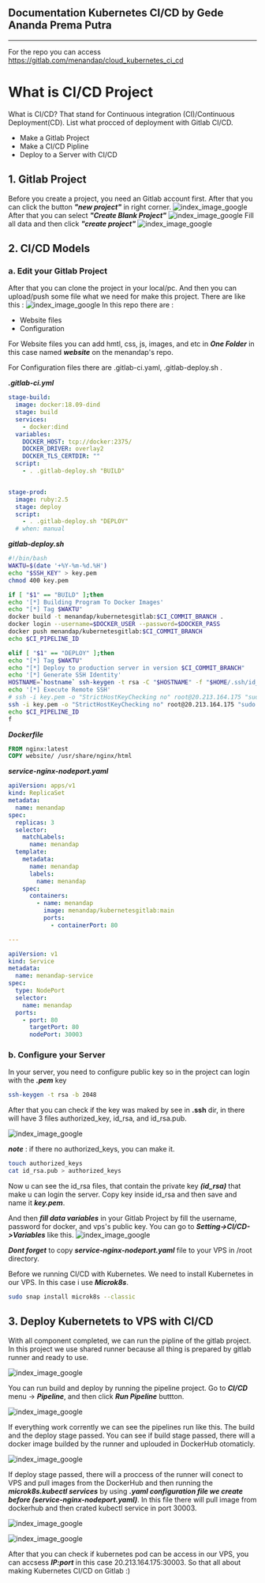 ## Documentation Kubernetes CI/CD by Gede Ananda Prema Putra
---
For the repo you can access https://gitlab.com/menandap/cloud_kubernetes_ci_cd


# What is CI/CD Project
What is CI/CD? That stand for Continuous integration (CI)/Continuous Deployment(CD). List what procced of deployment with Gitlab CI/CD.
- Make a Gitlab Project
- Make a CI/CD Pipline
- Deploy to a Server with CI/CD 

## 1. Gitlab Project
Before you create a project, you need an Gitlab account first. After that you can click the button ***"new project"*** in right corner.
![index_image_google](/images/g_1a.png)
After that you can select ***"Create Blank Project"***
![index_image_google](/images/g_1b.png)
Fill all data and then click ***"create project"***
![index_image_google](/images/kk_1.png)

## 2. CI/CD Models

### a. Edit your Gitlab Project
After that you can clone the project in your local/pc. And then you can upload/push some file what we need for make this project. There are like this :
![index_image_google](/images/kk_2.png)
In this repo there are :
- Website files
- Configuration

For Website files you can add hmtl, css, js, images, and etc in ***One Folder*** in this case named ***website*** on the menandap's repo.

For Configuration files there are .gitlab-ci.yaml, .gitlab-deploy.sh  .

***.gitlab-ci.yml***

```yml
stage-build:
  image: docker:18.09-dind
  stage: build
  services:
    - docker:dind
  variables:
    DOCKER_HOST: tcp://docker:2375/
    DOCKER_DRIVER: overlay2
    DOCKER_TLS_CERTDIR: ""
  script:
    - . .gitlab-deploy.sh "BUILD"


stage-prod:
  image: ruby:2.5
  stage: deploy
  script:
    - . .gitlab-deploy.sh "DEPLOY"
  # when: manual

```

***gitlab-deploy.sh***
```bash 
#!/bin/bash
WAKTU=$(date '+%Y-%m-%d.%H')
echo "$SSH_KEY" > key.pem
chmod 400 key.pem

if [ "$1" == "BUILD" ];then
echo '[*] Building Program To Docker Images'
echo "[*] Tag $WAKTU"
docker build -t menandap/kubernetesgitlab:$CI_COMMIT_BRANCH .
docker login --username=$DOCKER_USER --password=$DOCKER_PASS
docker push menandap/kubernetesgitlab:$CI_COMMIT_BRANCH
echo $CI_PIPELINE_ID

elif [ "$1" == "DEPLOY" ];then
echo "[*] Tag $WAKTU"
echo "[*] Deploy to production server in version $CI_COMMIT_BRANCH"
echo '[*] Generate SSH Identity'
HOSTNAME=`hostname` ssh-keygen -t rsa -C "$HOSTNAME" -f "$HOME/.ssh/id_rsa" -P "" && cat ~/.ssh/id_rsa.pub
echo '[*] Execute Remote SSH'
# ssh -i key.pem -o "StrictHostKeyChecking no" root@20.213.164.175 "sudo microk8s.kubectl delete -f service-nginx-nodeport.yaml"
ssh -i key.pem -o "StrictHostKeyChecking no" root@20.213.164.175 "sudo microk8s.kubectl create -f service-nginx-nodeport.yaml"
echo $CI_PIPELINE_ID
f
```
***Dockerfile***
```Dockerfile
FROM nginx:latest
COPY website/ /usr/share/nginx/html
```

***service-nginx-nodeport.yaml***
```yaml
apiVersion: apps/v1
kind: ReplicaSet
metadata:
  name: menandap
spec:
  replicas: 3
  selector:
    matchLabels:
      name: menandap
  template:
    metadata:
      name: menandap
      labels:
        name: menandap
    spec:
      containers:
        - name: menandap
          image: menandap/kubernetesgitlab:main
          ports:
            - containerPort: 80

---

apiVersion: v1
kind: Service
metadata:
  name: menandap-service
spec:
  type: NodePort
  selector:
    name: menandap
  ports:
    - port: 80
      targetPort: 80
      nodePort: 30003
```

### b. Configure your Server
In your server, you need to configure public key so in the project can login with the ***.pem*** key

```bash 
ssh-keygen -t rsa -b 2048
```

After that you can check if the key was maked by see in **.ssh** dir, in there will have 3 files authorized_key, id_rsa, and id_rsa.pub.

![index_image_google](/images/g_3.png)

***note*** : if there no authorized_keys, you can make it.
```bash
touch authorized_keys
cat id_rsa.pub > authorized_keys
```
Now u can see the id_rsa files, that contain the private key ***(id_rsa)*** that make u can login the server. Copy key inside id_rsa and then save and name it ***key.pem***.

And then ***fill data variables*** in your Gitlab Project by fill the username, password for docker, and vps's public key. You can go to ***Setting->CI/CD->Variables*** like this.
![index_image_google](/images/k2.png)

***Dont forget*** to copy ***service-nginx-nodeport.yaml*** file to your VPS in /root directory.

Before we running CI/CD with Kubernetes. We need to install Kubernetes in our VPS. In this case i use ***Microk8s***.
```bash
sudo snap install microk8s --classic
```

## 3. Deploy Kubernetets to VPS with CI/CD

With all component completed, we can run the pipline of the gitlab project. In this project we use shared runner because all thing is prepared by gitlab runner and ready to use.

![index_image_google](/images/kk_3.png)

You can run build and deploy by running the pipeline project. Go to ***CI/CD*** menu -> ***Pipeline***, and then click ***Run Pipeline*** buttton.

![index_image_google](/images/kk_4.png)

If everything work corrently we can see the pipelines run like this. The build and the deploy stage passed. You can see if build stage passed, there will a docker image builded by the runner and uplouded in DockerHub otomaticly.

![index_image_google](/images/kk_5.png)
 
If deploy stage passed, there will a proccess of the runner will conect to VPS and pull images from the DockerHub and then running the ***microk8s.kubectl services*** by using ***.yaml configuration file we create before (service-nginx-nodeport.yaml)***. In this file there will pull image from dockerhub and then crated kubectl service in port 30003.

![index_image_google](/images/kk_9.png)

![index_image_google](/images/kk_6.png)

After that you can check if kubernetes pod can be access in our VPS, you can accsess ***IP:port*** in this case 20.213.164.175:30003. So that all about making Kubernetes CI/CD on Gitlab :) 